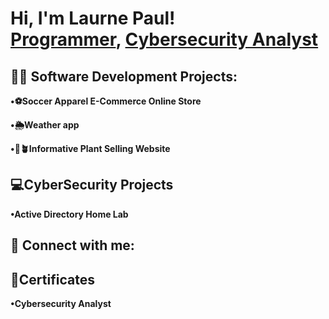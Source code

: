<h1>Hi, I'm Laurne Paul! <br/><a href="https://github.com/LaurneSP">Programmer</a>, <a href="https://www.linkedin.com/in/LaurneSP/">Cybersecurity Analyst</a>
  
<h2>👨‍💻 Software Development Projects:</h2>
  
  <b>•⚽️Soccer Apparel E-Commerce Online Store</b>
  
  <b>•🌦Weather app</b>
  
  <b>•🪷🪴Informative Plant Selling Website</b>


  <h2>💻CyberSecurity Projects </h2>
  <b>•Active Directory Home Lab </b>
    

  
    
<h2> 🤳 Connect with me:</h2>


<h2> 📝Certificates</h2>
<b> •Cybersecurity Analyst </b>

